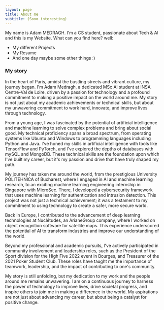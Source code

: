 ```yaml
---
layout: page
title: About me
subtitle: (Sooo interesting)
---
```


My name is Adam MEDRAGH. I'm a CS student, passionate about Tech & AI and this is my Website. What can you find here? well:

- My different Projects
- My Resume
- And one day maybe some other things :)


### My story

In the heart of Paris, amidst the bustling streets and vibrant culture, my journey began. I'm Adam Medragh, a dedicated MSc AI student at INSA Centre-Val de Loire, driven by a passion for technology and a profound commitment to making a positive impact on the world around me. My story is not just about my academic achievements or technical skills, but about my unwavering commitment to work hard, innovate, and improve lives through technology.

From a young age, I was fascinated by the potential of artificial intelligence and machine learning to solve complex problems and bring about social good. My technical proficiency spans a broad spectrum, from operating systems like Ubuntu and Windows to programming languages including Python and Java. I've honed my skills in artificial intelligence with tools like TensorFlow and PyTorch, and I've explored the depths of databases with mySQL and MongoDB. These technical skills are the foundation upon which I've built my career, but it's my passion and drive that have truly shaped my path.

My journey has taken me around the world, from the prestigious University POLITEHNICA of Bucharest, where I engaged in AI and machine learning research, to an exciting machine learning engineering internship in Singapore with MicroSec. There, I developed a cybersecurity framework that uses machine learning for authentication and intrusion detection. This project was not just a technical achievement; it was a testament to my commitment to using technology to create a safer, more secure world.

Back in Europe, I contributed to the advancement of deep learning technologies at Nuclétudes, an ArianeGroup company, where I worked on object recognition software for satellite maps. This experience underscored the potential of AI to transform industries and improve our understanding of the world.

Beyond my professional and academic pursuits, I've actively participated in community involvement and leadership roles, such as the President of the Sport division for the High Five 2022 event in Bourges, and Treasurer of the 2021 Poker Student Club. These roles have taught me the importance of teamwork, leadership, and the impact of contributing to one's community.

My story is still unfolding, but my dedication to my work and the people around me remains unwavering. I am on a continuous journey to harness the power of technology to improve lives, drive societal progress, and inspire others to join me in making a difference in the world. My aspirations are not just about advancing my career, but about being a catalyst for positive change.
